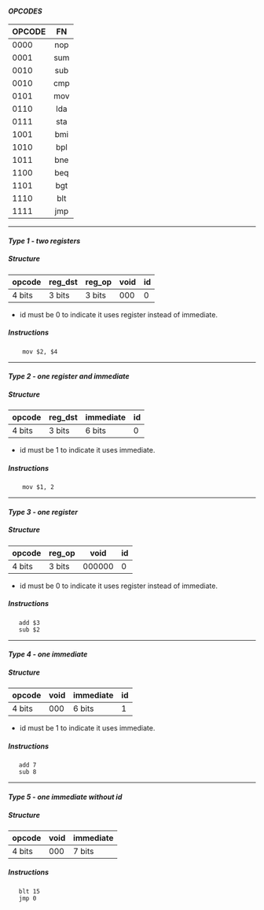 
#### ***OPCODES*** 
| OPCODE   |      FN       |
|----------|:-------------:|
|   0000   |      nop      |
|   0001   |      sum      |
|   0010   |      sub      |
|   0010   |      cmp      |
|   0101   |      mov      |
|   0110   |      lda      |
|   0111   |      sta      |
|   1001   |      bmi      |
|   1010   |      bpl      |
|   1011   |      bne      |
|   1100   |      beq      |
|   1101   |      bgt      |
|   1110   |      blt      |
|   1111   |      jmp      |
___
#### ***Type 1 - two registers***
##### ***Structure***  
| opcode  | reg_dst  | reg_op   | void   | id |
|---|---|---|---|---|
| 4 bits  | 3 bits  | 3 bits   | 000   | 0 |

+ id must be 0 to indicate it uses register instead of immediate.


##### ***Instructions***
```assembly  
    mov $2, $4
```
___
#### ***Type 2 - one register and immediate***
##### ***Structure***  
| opcode  | reg_dst  | immediate    | id |
|---|---|---|---|
| 4 bits  | 3 bits  | 6 bits      | 0 |

+ id must be 1 to indicate it uses immediate.

##### ***Instructions*** 
```assembly
    mov $1, 2
```
___
#### ***Type 3 - one register***
##### ***Structure***  
| opcode  | reg_op  | void    | id |
|---|---|---|---|
| 4 bits  | 3 bits  | 000000      | 0 |

+ id must be 0 to indicate it uses register instead of immediate.

##### ***Instructions*** 
```assembly
   add $3
   sub $2
```

___

#### ***Type 4 - one immediate***
##### ***Structure***  
| opcode  | void  | immediate    | id |
|---|---|---|---|
| 4 bits  | 000  | 6 bits      | 1 |

+ id must be 1 to indicate it uses immediate.

##### ***Instructions*** 
```assembly
   add 7
   sub 8
```
___

#### ***Type 5 - one immediate without id***
##### ***Structure***  
| opcode  | void  | immediate     |
|---|---|---|
| 4 bits  | 000  | 7 bits      |

##### ***Instructions*** 
```assembly
   blt 15
   jmp 0
```



